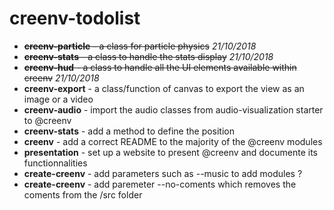 # creenv-todolist

* ~~**creenv-particle** - a class for particle physics~~ *21/10/2018*
* ~~**creenv-stats** - a class to handle the stats display~~ *21/10/2018*
* ~~**creenv-hud** - a class to handle all the UI elements available within creenv~~ *21/10/2018*
* **creenv-export** - a class/function of canvas to export the view as an image or a video 
* **creenv-audio** - import the audio classes from audio-visualization starter to @creenv
* **creenv-stats** - add a method to define the position 
* **creenv** - add a correct README to the majority of the @creenv modules 
* **presentation** - set up a website to present @creenv and documente its functionnalities 
* **create-creenv** - add parameters such as --music to add modules ?
* **create-creenv** - add paremeter --no-coments which removes the coments from the /src folder

